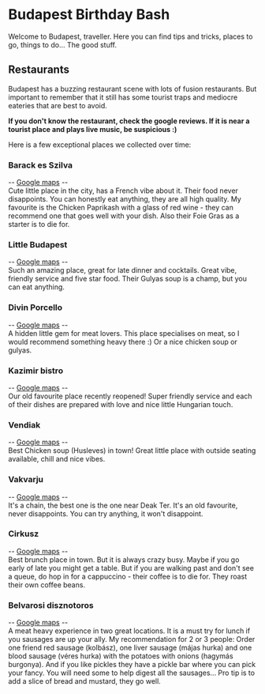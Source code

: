 # Budapest Birthday Bash

Welcome to Budapest, traveller. Here you can find tips and tricks, places to go, things to do... The good stuff.

## Restaurants

Budapest has a buzzing restaurant scene with lots of fusion restaurants. But important to remember that it still has some tourist traps and mediocre
eateries that are best to avoid.

**If you don't know the restaurant, check the google reviews. If it is near a tourist place and plays live music, be suspicious :)**

Here is a few exceptional places we collected over time:

### Barack es Szilva
-- [Google maps](https://goo.gl/maps/neN8PeSJpeRUUaCo8) --  
Cute little place in the city, has a French vibe about it. Their food never disappoints. You can honestly eat anything, they are all high quality.
My favourite is the Chicken Paprikash with a glass of red wine - they can recommend one that goes well with your dish. Also their Foie Gras as a starter is to die for.

### Little Budapest
-- [Google maps](https://g.page/littlebudapestrestaurantpianobar?share) --  
Such an amazing place, great for late dinner and cocktails. Great vibe, friendly service and five star food. Their Gulyas soup is a champ, but you can eat anything.

### Divin Porcello
-- [Google maps](https://goo.gl/maps/wsyi3Z7c65wPBmJu5) --  
A hidden little gem for meat lovers. This place specialises on meat, so I would recommend something heavy there :) Or a nice chicken soup or gulyas.

### Kazimir bistro
-- [Google maps](https://g.page/kazimirbistro?share) --  
Our old favourite place recently reopened! Super friendly service and each of their dishes are prepared with love and nice little Hungarian touch.

### Vendiak
-- [Google maps](https://g.page/Vendiak?share) --  
Best Chicken soup (Husleves) in town! Great little place with outside seating available, chill and nice vibes.

### Vakvarju
-- [Google maps](https://www.google.com/maps/search/vakvarju/@47.4774631,18.9937718,12z/data=!3m1!4b1?authuser=1) --  
It's a chain, the best one is the one near Deak Ter. It's an old favourite, never disappoints. You can try anything, it won't disappoint.

### Cirkusz
-- [Google maps](https://goo.gl/maps/MkeYcPdSUWEAZqV6A) --  
Best brunch place in town. But it is always crazy busy. Maybe if you go early of late you might get a table.
But if you are walking past and don't see a queue, do hop in for a cappuccino - their coffee is to die for. They roast their own coffee beans.

### Belvarosi disznotoros
-- [Google maps](https://www.google.com/maps/search/belvarosi+disznotoros/@47.4971424,19.054325,15.17z?authuser=1) --  
A meat heavy experience in two great locations. It is a must try for lunch if you sausages are up your ally. My recommendation for 2 or 3 people:
Order one friend red sausage (kolbász), one liver sausage (májas hurka) and one blood sausage (véres hurka) with the potatoes with onions (hagymás burgonya).
And if you like pickles they have a pickle bar where you can pick your fancy. You will need some to help digest all the sausages...
Pro tip is to add a slice of bread and mustard, they go well.

